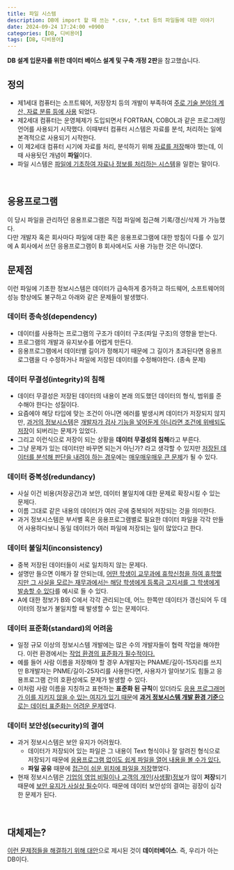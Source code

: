 ```yaml
---
title: 파일 시스템
description: DB에 import 할 때 쓰는 *.csv, *.txt 등의 파일들에 대한 이야기
date: 2024-09-24 17:24:00 +0900
categories: [DB, 디비용어]
tags: [DB, 디비용어]
---
```


**DB 설계 입문자를 위한 데이터 베이스 설계 및 구축 개정 2판**을 참고했습니다.

## 정의
- 제1세대 컴퓨터는 소프트웨어, 저장장치 등의 개발이 부족하여 <ins>주로 기술 분야의 계산, 자료 분류 등에 사용</ins> 되었다.
- 제2세대 컴퓨터는 운영체제가 도입되면서 FORTRAN, COBOL과 같은 프로그래밍 언어를 사용되기 시작했다. 이때부터 컴퓨터 시스템은 자료를 분석, 처리하는 일에 본격적으로 사용되기 시작한다.
- 이 제2세대 컴퓨터 시기에 자료를 처리, 분석하기 위해 <ins>자료를 저장</ins>해야 했는데, 이때 사용됫던 개념이 **파일**이다.
- 파일 시스템은 <ins>파일에 기초하여 자료나 정보를 처리하는 시스템</ins>을 일컫는 말이다.
<br>


## 응용프로그램
이 당시 파일을 관리하던 응용프로그램은 직접 파일에 접근해 기록/갱신/삭제 가 가능했다. <br>
다만 개발자 혹은 회사마다 파일에 대한 혹은 응용프로그램에 대한 방침이 다를 수 있기에 A 회사에서 쓰던 응용프로그램이 B 회사에서도 사용 가능한 것은 아니였다.
<br>


## 문제점
이런 파일에 기초한 정보시스템은 데이터가 급속하게 증가하고 하드웨어, 소프트웨어의 성능 향상에도 불구하고 아래와 같은 문제들이 발생했다.

### 데이터 종속성(dependency)
- 데이터를 사용하는 프로그램의 구조가 데이터 구조(파일 구조)의 영향을 받는다.
- 프로그램의 개발과 유지보수를 어렵게 만든다.
- 응용프로그램에서 데이터별 길이가 정해지기 때문에 그 길이가 초과된다면 응용프로그램을 다 수정하거나 파일에 저장된 데이터를 수정해야한다. (종속 문제)

### 데이터 무결성(integrity)의 침해
- 데이터 무결성은 저장된 데이터의 내용이 본래 의도했던 데이터의 형식, 범위를 준수해야 한다는 성질이다.
- 요즘에야 해당 타입에 맞는 조건이 아니면 에러를 발생시켜 데이터가 저장되지 않지만, <ins>과거의 정보시스템</ins>은 <ins>개발자가 검사 기능을 넣어둔게 아니라면 조건에 위배되도 저장</ins>이 되버리는 문제가 있었다.
- 그리고 이런식으로 저장이 되는 상황을 **데이터 무결성의 침해**라고 부른다.
- 그냥 문제가 있는 데이터만 바꾸면 되는거 아닌가? 라고 생각할 수 있지만 <ins>저장된 데이터를 분석해 판단을 내려야 하는 경우</ins>에는 <ins>매우매우매우 큰 문제</ins>가 될 수 있다.

### 데이터 중복성(redundancy)
- 사실 이건 비용(저장공간)과 보안, 데이터 불일치에 대한 문제로 확장시킬 수 있는 문제다.
- 이름 그대로 같은 내용의 데이터가 여러 곳에 중복되어 저장되는 것을 의미한다.
- 과거 정보시스템은 부서별 혹은 응용프로그램별로 필요한 데이터 파일을 각각 만들어 사용하다보니 동일 데이터가 여러 파일에 저장되는 일이 많았다고 한다.

### 데이터 불일치(inconsistency)
- 중복 저장된 데이터들이 서로 일치하지 않는 문제다.
- 설명만 들으면 이해가 잘 안되는데, <ins>어떤 학생이 교무과에 휴학신청을 하여 휴학했지만 그 사실을 모르는 재무과에서는 해당 학생에게 등록금 고지서를 그 학생에게 발송할 수 있다</ins>를 예시로 들 수 있다.
- A에 대한 정보가 B와 C에서 각각 관리되는데, 어느 한쪽만 데이터가 갱신되어 두 데이터의 정보가 불일치할 때 발생할 수 있는 문제이다.

### 데이터 표준화(standard)의 어려움
- 일정 규모 이상의 정보시스템 개발에는 많은 수의 개발자들이 협력 작업을 해야한다. 이런 환경에서는 <ins>작업 환경의 표준화가 필수적이다.</ins>
- 예를 들어 사람 이름을 저장해야 할 경우 A개발자는 PNAME/길이-15자리를 쓰지만 B개발자는 PNME/길이-25자리를 사용한다면, 사용자가 알아보기도 힘들고 응용프로그램 간의 호환성에도 문제가 발생할 수 있다.
- 이처럼 사람 이름을 지칭하고 표현하는 **표준화 된 규칙**이 있더라도 <ins>응용 프로그래머가 이를 지키지 않을 수 있는 여지가 있기 때문</ins>에 <ins>**과거 정보시스템 개발 환경 기준**으로는 데이터 표준화는 어려운 문제</ins>였다.
### 데이터 보안성(security)의 결여
- 과거 정보시스템은 보안 유지가 어려웠다.
  - 데이터가 저장되어 있는 파일은 그 내용이 Text 형식이나 잘 알려진 형식으로 저장되기 때문에 <ins>응용프로그램 없이도 쉽게 파일을 열어 내용을 볼 수가 있다.</ins>
  - **파일 공유** 때문에 <ins>접근이 쉬운 위치에 파일을 저장</ins>했었다.
- 현재 정보시스템은 <ins>기업의 영업 비밀이나 고객의 개인(사생활)정보</ins>가 많이 **저장**되기 때문에 <ins>보안 유지가 사실상 필수</ins>이다. 때문에 데이터 보안성의 결여는 굉장이 심각한 문제가 된다.
<br>


## 대체제는?
<ins>이런 문제점들을 해결하기 위해 대안</ins>으로 제시된 것이 **데이터베이스**. 즉, 우리가 아는 DB이다.